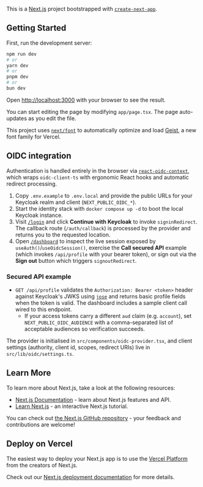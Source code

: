 This is a [Next.js](https://nextjs.org) project bootstrapped with [`create-next-app`](https://nextjs.org/docs/app/api-reference/cli/create-next-app).

## Getting Started

First, run the development server:

```bash
npm run dev
# or
yarn dev
# or
pnpm dev
# or
bun dev
```

Open [http://localhost:3000](http://localhost:3000) with your browser to see the result.

You can start editing the page by modifying `app/page.tsx`. The page auto-updates as you edit the file.

This project uses [`next/font`](https://nextjs.org/docs/app/building-your-application/optimizing/fonts) to automatically optimize and load [Geist](https://vercel.com/font), a new font family for Vercel.

## OIDC integration

Authentication is handled entirely in the browser via [`react-oidc-context`](https://github.com/authts/react-oidc-context), which wraps `oidc-client-ts` with ergonomic React hooks and automatic redirect processing.

1. Copy `.env.example` to `.env.local` and provide the public URLs for your Keycloak realm and client (`NEXT_PUBLIC_OIDC_*`).
2. Start the identity stack with `docker compose up -d` to boot the local Keycloak instance.
3. Visit [`/login`](http://localhost:3000/login) and click **Continue with Keycloak** to invoke `signinRedirect`. The callback route (`/auth/callback`) is processed by the provider and returns you to the requested location.
4. Open [`/dashboard`](http://localhost:3000/dashboard) to inspect the live session exposed by `useAuth()`/`useOidcSession()`, exercise the **Call secured API** example (which invokes `/api/profile` with your bearer token), or sign out via the **Sign out** button which triggers `signoutRedirect`.

### Secured API example

- `GET /api/profile` validates the `Authorization: Bearer <token>` header against Keycloak&apos;s JWKS using [`jose`](https://github.com/panva/jose) and returns basic profile fields when the token is valid. The dashboard includes a sample client call wired to this endpoint.
  - If your access tokens carry a different `aud` claim (e.g. `account`), set `NEXT_PUBLIC_OIDC_AUDIENCE` with a comma-separated list of acceptable audiences so verification succeeds.

The provider is initialised in `src/components/oidc-provider.tsx`, and client settings (authority, client id, scopes, redirect URIs) live in `src/lib/oidc/settings.ts`.

## Learn More

To learn more about Next.js, take a look at the following resources:

- [Next.js Documentation](https://nextjs.org/docs) - learn about Next.js features and API.
- [Learn Next.js](https://nextjs.org/learn) - an interactive Next.js tutorial.

You can check out [the Next.js GitHub repository](https://github.com/vercel/next.js) - your feedback and contributions are welcome!

## Deploy on Vercel

The easiest way to deploy your Next.js app is to use the [Vercel Platform](https://vercel.com/new?utm_medium=default-template&filter=next.js&utm_source=create-next-app&utm_campaign=create-next-app-readme) from the creators of Next.js.

Check out our [Next.js deployment documentation](https://nextjs.org/docs/app/building-your-application/deploying) for more details.
